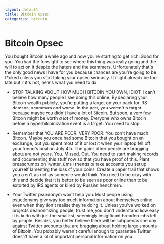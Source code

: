 ```yaml
---
layout: default
title: Bitcoin Opsec
categories: bitcoin
---
```


# Bitcoin Opsec 

You bought Bitcoin a while ago and now you're starting to get rich. Good for you. You had the foresight to see where this thing was
really going and the will to act on it despite the haters and the scammers. Unfortunately that's the only good news I have for you because chances are you're going to be <span>f*cked</span> unless you start taking your opsec seriously. It might already be too late but if it's not, here's what you need to do.

- STOP TALKING ABOUT HOW MUCH BITCOIN YOU OWN, IDIOT. I can't believe how many people I see doing this 
online. By declaring your Bitcoin wealth publicly, you're putting a target on your back for IRS demons, scammers and worse. In the past, you weren't a target because maybe you didn't have a lot of Bitcoin. But soon, a very few Bitcoin might be worth *a lot* of money. Everyone who owns Bitcoin before a hyperbitcoinization event is a target. You need to stop. 

- Remember that YOU ARE POOR. VERY POOR. You don't have much Bitcoin. Maybe you once had some Bitcoin that you bought on an exchange, but you spent most of it or lost it when your laptop fell off your friend's boat on July 4th. The gains other people are bragging about are not yours. You. Missed. Out. You need to start making records and documenting this stuff now so that you have proof of this. Plant breadcrumbs on Twitter. Email friends or fake accounts you set up yourself lamenting the loss of your coins. Create a paper trail that shows you aren't as rich as someone would think. You need to be okay with this and decide that it is better to be seen as poor online than to be extorted by IRS agents or killed by Russian henchmen.

- Your Twitter psuedonym won't help you. Most people using psuedonyms give way too much information about themselves online even when they don't realise they're doing it. Unless you've worked on projects deanonmizing people, trust me, you don't understand how easy it is to do with just the smallest, seemingly insigificant breadcrumbs left by people. Besides, you better believe there will be subpoenas one day against Twitter accounts that are bragging about holding large amounts of Bitcoin. You probably weren't careful enough to guarantee Twitter doesn't have a lot of important personal information on you.
